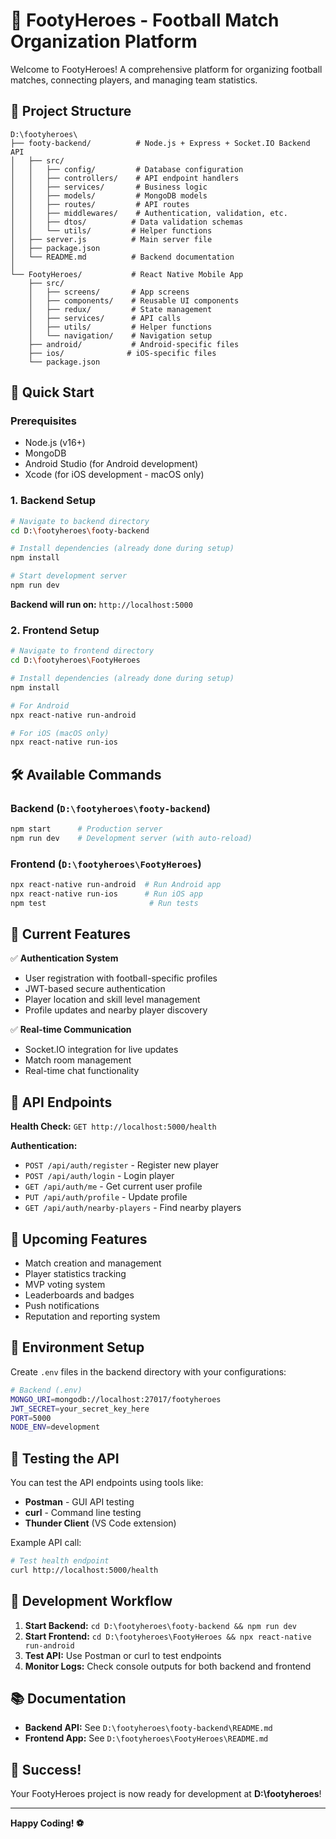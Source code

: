 # 🏈 FootyHeroes - Football Match Organization Platform

Welcome to FootyHeroes! A comprehensive platform for organizing football matches, connecting players, and managing team statistics.

## 📁 Project Structure

```
D:\footyheroes\
├── footy-backend/          # Node.js + Express + Socket.IO Backend API
│   ├── src/
│   │   ├── config/         # Database configuration
│   │   ├── controllers/    # API endpoint handlers
│   │   ├── services/       # Business logic
│   │   ├── models/         # MongoDB models
│   │   ├── routes/         # API routes
│   │   ├── middlewares/    # Authentication, validation, etc.
│   │   ├── dtos/          # Data validation schemas
│   │   └── utils/         # Helper functions
│   ├── server.js          # Main server file
│   ├── package.json
│   └── README.md          # Backend documentation
│
└── FootyHeroes/           # React Native Mobile App
    ├── src/
    │   ├── screens/       # App screens
    │   ├── components/    # Reusable UI components
    │   ├── redux/         # State management
    │   ├── services/      # API calls
    │   ├── utils/         # Helper functions
    │   └── navigation/    # Navigation setup
    ├── android/           # Android-specific files
    ├── ios/              # iOS-specific files
    └── package.json
```

## 🚀 Quick Start

### Prerequisites
- Node.js (v16+)
- MongoDB
- Android Studio (for Android development)
- Xcode (for iOS development - macOS only)

### 1. Backend Setup

```bash
# Navigate to backend directory
cd D:\footyheroes\footy-backend

# Install dependencies (already done during setup)
npm install

# Start development server
npm run dev
```

**Backend will run on:** `http://localhost:5000`

### 2. Frontend Setup

```bash
# Navigate to frontend directory  
cd D:\footyheroes\FootyHeroes

# Install dependencies (already done during setup)
npm install

# For Android
npx react-native run-android

# For iOS (macOS only)
npx react-native run-ios
```

## 🛠 Available Commands

### Backend (`D:\footyheroes\footy-backend`)
```bash
npm start      # Production server
npm run dev    # Development server (with auto-reload)
```

### Frontend (`D:\footyheroes\FootyHeroes`)
```bash
npx react-native run-android  # Run Android app
npx react-native run-ios      # Run iOS app  
npm test                       # Run tests
```

## 📱 Current Features

✅ **Authentication System**
- User registration with football-specific profiles
- JWT-based secure authentication
- Player location and skill level management
- Profile updates and nearby player discovery

✅ **Real-time Communication**
- Socket.IO integration for live updates
- Match room management
- Real-time chat functionality

## 🔗 API Endpoints

**Health Check:** `GET http://localhost:5000/health`

**Authentication:**
- `POST /api/auth/register` - Register new player
- `POST /api/auth/login` - Login player
- `GET /api/auth/me` - Get current user profile
- `PUT /api/auth/profile` - Update profile
- `GET /api/auth/nearby-players` - Find nearby players

## 🌟 Upcoming Features

- Match creation and management
- Player statistics tracking
- MVP voting system  
- Leaderboards and badges
- Push notifications
- Reputation and reporting system

## 🔧 Environment Setup

Create `.env` files in the backend directory with your configurations:

```bash
# Backend (.env)
MONGO_URI=mongodb://localhost:27017/footyheroes
JWT_SECRET=your_secret_key_here
PORT=5000
NODE_ENV=development
```

## 📝 Testing the API

You can test the API endpoints using tools like:
- **Postman** - GUI API testing
- **curl** - Command line testing
- **Thunder Client** (VS Code extension)

Example API call:
```bash
# Test health endpoint
curl http://localhost:5000/health
```

## 🎯 Development Workflow

1. **Start Backend:** `cd D:\footyheroes\footy-backend && npm run dev`
2. **Start Frontend:** `cd D:\footyheroes\FootyHeroes && npx react-native run-android`
3. **Test API:** Use Postman or curl to test endpoints
4. **Monitor Logs:** Check console outputs for both backend and frontend

## 📚 Documentation

- **Backend API:** See `D:\footyheroes\footy-backend\README.md`
- **Frontend App:** See `D:\footyheroes\FootyHeroes\README.md`

## 🎉 Success!

Your FootyHeroes project is now ready for development at **D:\footyheroes**!

---

**Happy Coding! ⚽️**
